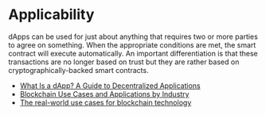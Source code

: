 # Applicability

dApps can be used for just about anything that requires two or more parties to agree on something. When the appropriate conditions are met, the smart contract will execute automatically. An important differentiation is that these transactions are no longer based on trust but they are rather based on cryptographically-backed smart contracts.

- [What Is a dApp? A Guide to Decentralized Applications](https://www.sofi.com/learn/content/what-is-a-dapp/)
- [Blockchain Use Cases and Applications by Industry](https://consensys.net/blockchain-use-cases/)
- [The real-world use cases for blockchain technology](https://roboticsandautomationnews.com/2022/05/20/the-real-world-use-cases-for-blockchain-technology/)
